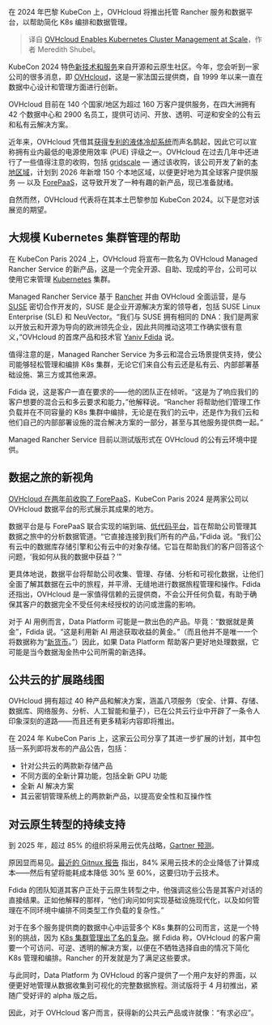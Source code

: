 
<!--
title: OVHcloud 启用大规模 Kubernetes 集群管理
cover: https://cdn.thenewstack.io/media/2024/03/cd2bc2c9-ovhcloud-kubernetes-management-scale.jpg
-->

在 2024 年巴黎 KubeCon 上，OVHcloud 将推出托管 Rancher 服务和数据平台，以帮助简化 K8s 编排和数据管理。

> 译自 [OVHcloud Enables Kubernetes Cluster Management at Scale](https://thenewstack.io/ovhcloud-enables-kubernetes-cluster-management-at-scale/)，作者 Meredith Shubel。

KubeCon 2024 特色[新技术和服务](https://thenewstack.io/cloud-native-computing-and-ai-a-qa-with-cncfs-head-of-ecosystem/)来自开源和云原生社区。今年，您会听到一家公司的很多消息，即 [OVHcloud](https://www.ovhcloud.com)，这是一家法国云提供商，自 1999 年以来一直在数据中心设计和管理方面进行创新。

OVHcloud 目前在 140 个国家/地区为超过 160 万客户提供服务，在四大洲拥有 42 个数据中心和 2900 名员工，提供可访问、开放、透明、可逆和安全的公有云和私有云解决方案。

近年来，OVHcloud 凭借其[获得专利的液体冷却系统](https://blog.ovhcloud.com/new-hybrid-immersion-liquid-cooling-developments-at-ovhcloud/)而声名鹊起，因此它可以宣称拥有业内最低的电源使用效率 (PUE) 评级之一。OVHcloud 在过去几年中还进行了一些值得注意的收购，包括 [gridscale](https://corporate.ovhcloud.com/en/newsroom/news/closing-gridscale-acquisition/) — 通过该收购，该公司开发了新的[本地区域](https://www.ovhcloud.com/en-ie/public-cloud/local-zone/)，计划到 2026 年新增 150 个本地区域，以便更好地为其全球客户提供服务 — 以及 [ForePaaS](https://corporate.ovhcloud.com/en/newsroom/news/acquisition-forepaas/)，这导致开发了一种有趣的新产品，现已准备就绪。

自然而然，OVHcloud 代表将在其本土巴黎参加 KubeCon 2024。以下是您对该展览的期望。

## 大规模 Kubernetes 集群管理的帮助

在 KubeCon Paris 2024 上，OVHcloud 将宣布一款名为 OVHcloud Managed Rancher Service 的新产品，这是一个完全开源、自助、现成的平台，公司可以使用它来管理 [Kubernetes](https://thenewstack.io/kubernetes/) 集群。

Managed Rancher Service 基于 [Rancher](https://documentation.suse.com/trd/kubernetes/single-html/kubernetes_ri_rancher-k3s-slemicro/index.html) 并由 OVHcloud 全面运营，是与 [SUSE](https://www.suse.com/company/about/) 密切合作开发的，SUSE 是企业开源解决方案的领导者，包括 SUSE Linux Enterprise (SLE) 和 NeuVector。“我们与 SUSE 拥有相同的 DNA：我们是两家以开放云和开源为导向的欧洲领先企业，因此共同推动这项工作确实很有意义，”OVHcloud 的首席产品和技术官 [Yaniv Fdida](https://www.linkedin.com/in/yaniv-fdida-876b153b/) 说。

值得注意的是，Managed Rancher Service 为多云和混合云场景提供支持，使公司能够轻松管理和编排 K8s 集群，无论它们来自公有云还是私有云、内部部署基础设施、第三方或其他来源。

Fdida 说，这是客户一直在要求的——他的团队正在倾听。“这是为了响应我们的客户想要的混合云和多云要求和能力，”他解释说。“Rancher 将帮助他们管理工作负载并在不同容量的 K8s 集群中编排，无论是在我们的云中，还是作为我们云和他们自己的内部部署设施的混合解决方案的一部分，甚至与其他服务提供商一起。”

Managed Rancher Service 目前以测试版形式在 OVHcloud 的公有云环境中提供。

## 数据之旅的新视角

[OVHcloud 在两年前收购了 ForePaaS](https://corporate.ovhcloud.com/en/newsroom/news/acquisition-forepaas/)，KubeCon Paris 2024 是两家公司以 OVHcloud 数据平台的形式展示其成果的地方。

数据平台是与 ForePaaS 联合实现的端到端、[低代码平台](https://thenewstack.io/yes-your-enterprise-needs-low-code-now/)，旨在帮助公司管理其数据之旅中的分析数据管道。“它直接连接到我们所有的产品，”Fdida 说。“我们公有云中的数据库存储引擎和公有云中的对象存储。它旨在帮助我们的客户回答这个问题，‘我如何从我的数据中获益？’”

更具体地说，数据平台将帮助公司收集、管理、存储、分析和可视化数据，让他们全面了解其数据在云中的旅程，并平滑、无缝地进行数据旅程管理和操作。Fdida 还指出，OVHcloud 是一家值得信赖的云提供商，不会公开任何负载，有助于确保其客户的数据完全不受任何未经授权的访问或泄露的影响。

对于 AI 用例而言，Data Platform 可能是一款出色的产品。毕竟：“数据就是黄金”，Fdida 说。“这是利用新 AI 用途获取收益的黄金。”（而且他并不是唯一一个将数据称为“[新货币](https://www.forbes.com/sites/forbestechcouncil/2023/03/27/how-to-make-use-of-the-new-gold-data/?sh=3e3d40602bbf)。”）因此，如果 Data Platform 帮助客户更好地处理数据，它可能是当今数据淘金热中公司所需的新选择。

## 公共云的扩展路线图

OVHcloud 拥有超过 40 种产品和解决方案，涵盖八项服务（安全、计算、存储、数据库、网络服务、分析、人工智能和量子），已在公共云行业中开辟了一条令人印象深刻的道路——而且还有更多精彩内容即将推出。

在 2024 年 KubeCon Paris 上，这家云公司分享了其进一步扩展的计划，其中包括一系列即将发布的产品公告，包括：

- 针对公共云的两款新存储产品
- 不同方面的全新计算功能，包括全新 GPU 功能
- 全新 AI 解决方案
- 其云密钥管理系统上的两款新产品，以提高安全性和互操作性

## 对云原生转型的持续支持

到 2025 年，超过 85% 的组织将采用云优先战略，[Gartner 预测](https://www.gartner.com/en/newsroom/press-releases/2021-11-10-gartner-says-cloud-will-be-the-centerpiece-of-new-digital-experiences)。

原因显而易见。[最近的 Gitnux 报告](https://gitnux.org/cloud-cost-savings-statistics/) 指出，84% 采用云技术的企业降低了计算成本——然后有望将能耗成本降低 30% 至 60%，这要归功于云技术。

Fdida 的团队知道其客户正处于云原生转型之中，他强调这些公告是其客户对话的直接结果。正如他解释的那样，“他们询问如何实现基础设施现代化，以及如何管理在不同环境中编排不同类型工作负载的复杂性。”

对于在多个服务提供商的数据中心中运营多个 K8s 集群的公司而言，这是一个特别的挑战，因为 [K8s 集群管理出了名的复杂](https://thenewstack.io/why-kubernetes-cluster-management-needs-to-be-easier-for-developers/)。据 Fdida 称，OVHcloud 的客户需要一个可访问、可逆、透明的解决方案，以便在不牺牲选择自由的情况下简化 K8s 管理和编排。Rancher 的开发就是为了满足这些要求。

与此同时，Data Platform 为 OVHcloud 的客户提供了一个用户友好的界面，以便更好地管理从数据收集到可视化的完整数据旅程。测试版将于 4 月初推出，紧随广受好评的 alpha 版之后。

因此，对于 OVHcloud 客户而言，获得新的公共云产品或许就像：“有求必应”。
